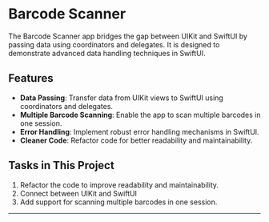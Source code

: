 # Barcode Scanner

The Barcode Scanner app bridges the gap between UIKit and SwiftUI by passing data using coordinators and delegates. It is designed to demonstrate advanced data handling techniques in SwiftUI.

## Features

- **Data Passing**: Transfer data from UIKit views to SwiftUI using coordinators and delegates.
- **Multiple Barcode Scanning**: Enable the app to scan multiple barcodes in one session.
- **Error Handling**: Implement robust error handling mechanisms in SwiftUI.
- **Cleaner Code**: Refactor code for better readability and maintainability.

## Tasks in This Project

1. Refactor the code to improve readability and maintainability.
2. Connect between UIKit and SwiftUI
3. Add support for scanning multiple barcodes in one session.

---

